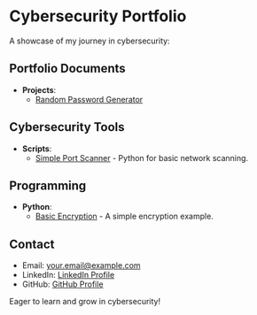 # Cybersecurity Portfolio
A showcase of my journey in cybersecurity: 

## Portfolio Documents 
- **Projects**:
  - [Random Password Generator](Python_Scripts/password_generator.py)

## Cybersecurity Tools 
- **Scripts**:
  - [Simple Port Scanner](path/to/port_scanner.py) - Python for basic network scanning.

## Programming 
- **Python**:
  - [Basic Encryption](path/to/basic_encryption.py) - A simple encryption example.


## Contact 
- Email: [your.email@example.com](mailto:your.email@example.com)
- LinkedIn: [LinkedIn Profile](URL_to_LinkedIn)
- GitHub: [GitHub Profile](URL_to_GitHub)


Eager to learn and grow in cybersecurity!
